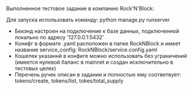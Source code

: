 Выполненное тестовое задание в компанию Rock'N'Block:

Для запуска использовать команду: python manage.py runserver

- Бекэнд настроен на подключение к базе данных, подключенной локально по адресу '127.0.0.1:5432'
- Конифг в формате .yaml расположен в папке RockNBlock и имеет название service_config: RockNBlock/service.config.yaml
 - Кошелек указаннй в конфиге можно использовать без уграничений (имеется нулевой баланс в mainnet и создан исключительно в тестовых целях)
- Перечень ручек описан в задании и полностью ему соответвует: tokens/create, tokens/list, tokes/total_supply
